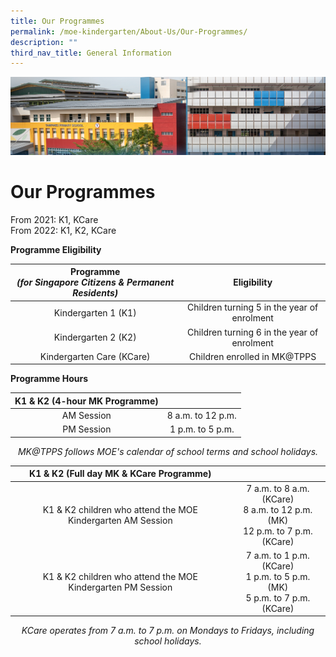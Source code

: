 ```yaml
---
title: Our Programmes
permalink: /moe-kindergarten/About-Us/Our-Programmes/
description: ""
third_nav_title: General Information
---
```

![](/images/mk%20kindergarten.jpg)

Our Programmes
==============

From 2021: K1, KCare <br>
From 2022: K1, K2, KCare

  

<b>Programme Eligibility</b>

| **Programme**<br>**_(for Singapore Citizens &amp; Permanent Residents)_** |               **Eligibility**               |
|:-----------------------------------------------------------------:|:-------------------------------------------:|
|                        Kindergarten 1 (K1)                        | Children turning 5 in the year of enrolment |
|                        Kindergarten 2 (K2)                        | Children turning 6 in the year of enrolment |
|                     Kindergarten Care (KCare)                     |         Children enrolled in MK@TPPS        |


<b>Programme Hours</b>

| **K1 &amp; K2 (4-hour MK Programme)** |                   |
|:---------------------------------:|:-----------------:|
|             AM Session            | 8 a.m. to 12 p.m. |
|             PM Session            |  1 p.m. to 5 p.m. |

<center> <i>MK@TPPS follows MOE's calendar of school terms and school holidays. </i> </center>


|         **K1 &amp; K2 (Full day MK &amp; KCare Programme)**         |                                                                                 |
|:-----------------------------------------------------------:|:-------------------------------------------------------------------------------:|
| K1 &amp; K2 children who attend the MOE Kindergarten AM Session | 7 a.m. to 8 a.m. (KCare)<br>8 a.m. to 12 p.m. (MK)<br>12 p.m. to 7 p.m. (KCare) |
| K1 &amp; K2 children who attend the MOE Kindergarten PM Session |  7 a.m. to 1 p.m. (KCare)<br>1 p.m. to 5 p.m. (MK)<br>5 p.m. to 7 p.m. (KCare)  |

<center> <i>KCare operates from 7 a.m. to 7 p.m. on Mondays to Fridays, including school holidays.</i> </center>